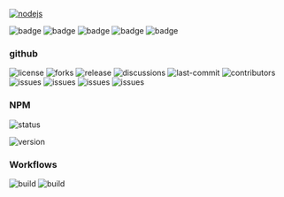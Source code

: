  
 [![nodejs](https://custom-icon-badges.demolab.com/static/v1?label&message=Nodejs&logo=node&color&style=for-the-badge)](https://react.dev)

![badge](https://img.shields.io/badge/static_badge-ffffff)
![badge](https://img.shields.io/badge/static_badge-ffffff)
![badge](https://img.shields.io/badge/static_badge-ffffff)
![badge](https://img.shields.io/badge/static_badge-ffffff)
![badge](https://img.shields.io/badge/static_badge-ffffff)

### github
![license](https://img.shields.io/github/license/em-d3v/tools-lib)
![forks](https://img.shields.io/github/forks/em-d3v/tools-lib)
![release](https://img.shields.io/github/v/release/em-d3v/tools-lib)
![discussions](https://img.shields.io/github/discussions/em-d3v/tools-lib)
![last-commit](https://img.shields.io/github/last-commit/em-d3v/tools-lib)
![contributors](https://img.shields.io/github/contributors/em-d3v/tools-lib)
![issues](https://img.shields.io/github/issues/em-d3v/tools-lib)
![issues](https://img.shields.io/github/pull-requests/em-d3v/tools-lib)
![issues](https://img.shields.io/github/languages/code-size/em-d3v/tools-lib)
![issues](https://img.shields.io/github/directory-file-count/em-d3v/tools-lib)

[//]: # (![discussions]&#40;https://img.shields.io/github/deployments/em-d3v/tools-lib/build&#41;)

[//]: # (![discussions]&#40;https://img.shields.io/github/labels/em-d3v/tools-lib&#41;)

### NPM
![status](https://nodei.co/npm/em-tools.png?)

![version](https://img.shields.io/npm/v/em-tools?logo=npm&label)

### Workflows
![build](https://img.shields.io/github/em-d3v/tools-lib/actions/workflows/coverage.yml/badge.svg)
![build](https://img.shields.io/github/em-d3v/tools-lib/actions/workflows/.build.yml/badge.svg)